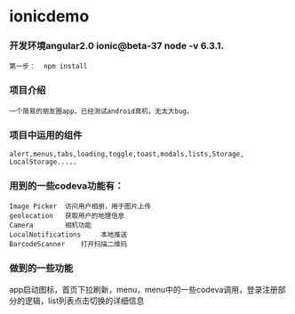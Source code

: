# ionicdemo

### 开发环境angular2.0  ionic@beta-37  node -v 6.3.1.
    第一步：  npm install

### 项目介绍
    一个简易的朋友圈app，已经测试android真机，无太大bug。

### 项目中运用的组件
    alert,menus,tabs,loading,toggle,toast,modals,lists,Storage, LocalStorage.....
    
### 用到的一些codeva功能有：
    Image Picker  访问用户相册，用于图片上传
    geolocation   获取用户的地理信息
    Camera        相机功能
    LocalNotifications     本地推送
    BarcodeScanner    打开扫描二维码
    
### 做到的一些功能
app启动图标，首页下拉刷新，menu，menu中的一些codeva调用，登录注册部分的逻辑，list列表点击切换的详细信息
    
